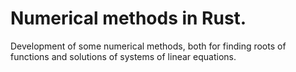 # Numerical methods in Rust.
Development of some numerical methods, both for finding roots of functions and solutions of systems of linear equations. 
